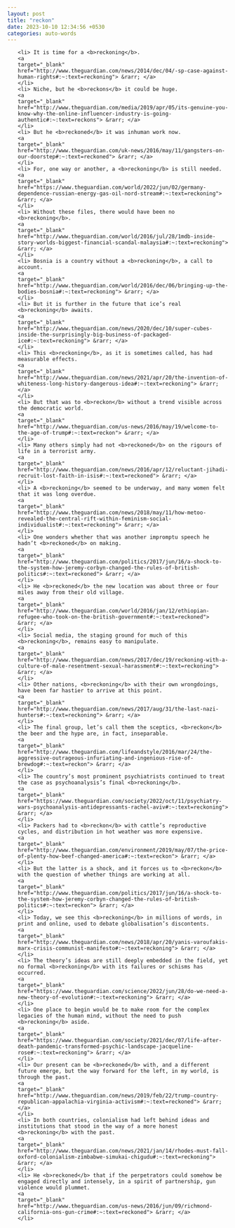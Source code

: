 ```yaml
---
layout: post
title: "reckon"
date: 2023-10-10 12:34:56 +0530
categories: auto-words
---
```

<ol>

    <li> It is time for a <b>reckoning</b>.
    <a 
    target="_blank" 
    href="http://www.theguardian.com/news/2014/dec/04/-sp-case-against-human-rights#:~:text=reckoning"> &rarr; </a>
    </li>
    <li> Niche, but he <b>reckons</b> it could be huge.
    <a 
    target="_blank" 
    href="http://www.theguardian.com/media/2019/apr/05/its-genuine-you-know-why-the-online-influencer-industry-is-going-authentic#:~:text=reckons"> &rarr; </a>
    </li>
    <li> But he <b>reckoned</b> it was inhuman work now.
    <a 
    target="_blank" 
    href="http://www.theguardian.com/uk-news/2016/may/11/gangsters-on-our-doorstep#:~:text=reckoned"> &rarr; </a>
    </li>
    <li> For, one way or another, a <b>reckoning</b> is still needed.
    <a 
    target="_blank" 
    href="https://www.theguardian.com/world/2022/jun/02/germany-dependence-russian-energy-gas-oil-nord-stream#:~:text=reckoning"> &rarr; </a>
    </li>
    <li> Without these files, there would have been no <b>reckoning</b>.
    <a 
    target="_blank" 
    href="http://www.theguardian.com/world/2016/jul/28/1mdb-inside-story-worlds-biggest-financial-scandal-malaysia#:~:text=reckoning"> &rarr; </a>
    </li>
    <li> Bosnia is a country without a <b>reckoning</b>, a call to account.
    <a 
    target="_blank" 
    href="http://www.theguardian.com/world/2016/dec/06/bringing-up-the-bodies-bosnia#:~:text=reckoning"> &rarr; </a>
    </li>
    <li> But it is further in the future that ice’s real <b>reckoning</b> awaits.
    <a 
    target="_blank" 
    href="http://www.theguardian.com/news/2020/dec/10/super-cubes-inside-the-surprisingly-big-business-of-packaged-ice#:~:text=reckoning"> &rarr; </a>
    </li>
    <li> This <b>reckoning</b>, as it is sometimes called, has had measurable effects.
    <a 
    target="_blank" 
    href="http://www.theguardian.com/news/2021/apr/20/the-invention-of-whiteness-long-history-dangerous-idea#:~:text=reckoning"> &rarr; </a>
    </li>
    <li> But that was to <b>reckon</b> without a trend visible across the democratic world.
    <a 
    target="_blank" 
    href="http://www.theguardian.com/us-news/2016/may/19/welcome-to-the-age-of-trump#:~:text=reckon"> &rarr; </a>
    </li>
    <li> Many others simply had not <b>reckoned</b> on the rigours of life in a terrorist army.
    <a 
    target="_blank" 
    href="http://www.theguardian.com/news/2016/apr/12/reluctant-jihadi-recruit-lost-faith-in-isis#:~:text=reckoned"> &rarr; </a>
    </li>
    <li> A <b>reckoning</b> seemed to be underway, and many women felt that it was long overdue.
    <a 
    target="_blank" 
    href="http://www.theguardian.com/news/2018/may/11/how-metoo-revealed-the-central-rift-within-feminism-social-individualist#:~:text=reckoning"> &rarr; </a>
    </li>
    <li> One wonders whether that was another impromptu speech he hadn’t <b>reckoned</b> on making.
    <a 
    target="_blank" 
    href="http://www.theguardian.com/politics/2017/jun/16/a-shock-to-the-system-how-jeremy-corbyn-changed-the-rules-of-british-politics#:~:text=reckoned"> &rarr; </a>
    </li>
    <li> He <b>reckoned</b> the new location was about three or four miles away from their old village.
    <a 
    target="_blank" 
    href="http://www.theguardian.com/world/2016/jan/12/ethiopian-refugee-who-took-on-the-british-government#:~:text=reckoned"> &rarr; </a>
    </li>
    <li> Social media, the staging ground for much of this <b>reckoning</b>, remains easy to manipulate.
    <a 
    target="_blank" 
    href="http://www.theguardian.com/news/2017/dec/19/reckoning-with-a-culture-of-male-resentment-sexual-harassment#:~:text=reckoning"> &rarr; </a>
    </li>
    <li> Other nations, <b>reckoning</b> with their own wrongdoings, have been far hastier to arrive at this point.
    <a 
    target="_blank" 
    href="http://www.theguardian.com/news/2017/aug/31/the-last-nazi-hunters#:~:text=reckoning"> &rarr; </a>
    </li>
    <li> The final group, let’s call them the sceptics, <b>reckon</b> the beer and the hype are, in fact, inseparable.
    <a 
    target="_blank" 
    href="http://www.theguardian.com/lifeandstyle/2016/mar/24/the-aggressive-outrageous-infuriating-and-ingenious-rise-of-brewdog#:~:text=reckon"> &rarr; </a>
    </li>
    <li> The country’s most prominent psychiatrists continued to treat the case as psychoanalysis’s final <b>reckoning</b>.
    <a 
    target="_blank" 
    href="https://www.theguardian.com/society/2022/oct/11/psychiatry-wars-psychoanalysis-antidepressants-rachel-aviv#:~:text=reckoning"> &rarr; </a>
    </li>
    <li> Packers had to <b>reckon</b> with cattle’s reproductive cycles, and distribution in hot weather was more expensive.
    <a 
    target="_blank" 
    href="http://www.theguardian.com/environment/2019/may/07/the-price-of-plenty-how-beef-changed-america#:~:text=reckon"> &rarr; </a>
    </li>
    <li> But the latter is a shock, and it forces us to <b>reckon</b> with the question of whether things are working at all.
    <a 
    target="_blank" 
    href="http://www.theguardian.com/politics/2017/jun/16/a-shock-to-the-system-how-jeremy-corbyn-changed-the-rules-of-british-politics#:~:text=reckon"> &rarr; </a>
    </li>
    <li> Today, we see this <b>reckoning</b> in millions of words, in print and online, used to debate globalisation’s discontents.
    <a 
    target="_blank" 
    href="http://www.theguardian.com/news/2018/apr/20/yanis-varoufakis-marx-crisis-communist-manifesto#:~:text=reckoning"> &rarr; </a>
    </li>
    <li> The theory’s ideas are still deeply embedded in the field, yet no formal <b>reckoning</b> with its failures or schisms has occurred.
    <a 
    target="_blank" 
    href="https://www.theguardian.com/science/2022/jun/28/do-we-need-a-new-theory-of-evolution#:~:text=reckoning"> &rarr; </a>
    </li>
    <li> One place to begin would be to make room for the complex legacies of the human mind, without the need to push <b>reckoning</b> aside.
    <a 
    target="_blank" 
    href="https://www.theguardian.com/society/2021/dec/07/life-after-death-pandemic-transformed-psychic-landscape-jacqueline-rose#:~:text=reckoning"> &rarr; </a>
    </li>
    <li> Our present can be <b>reckoned</b> with, and a different future emerge, but the way forward for the left, in my world, is through the past.
    <a 
    target="_blank" 
    href="http://www.theguardian.com/news/2019/feb/22/trump-country-republican-appalachia-virginia-activism#:~:text=reckoned"> &rarr; </a>
    </li>
    <li> In both countries, colonialism had left behind ideas and institutions that stood in the way of a more honest <b>reckoning</b> with the past.
    <a 
    target="_blank" 
    href="http://www.theguardian.com/news/2021/jan/14/rhodes-must-fall-oxford-colonialism-zimbabwe-simukai-chigudu#:~:text=reckoning"> &rarr; </a>
    </li>
    <li> He <b>reckoned</b> that if the perpetrators could somehow be engaged directly and intensely, in a spirit of partnership, gun violence would plummet.
    <a 
    target="_blank" 
    href="http://www.theguardian.com/us-news/2016/jun/09/richmond-california-ons-gun-crime#:~:text=reckoned"> &rarr; </a>
    </li>